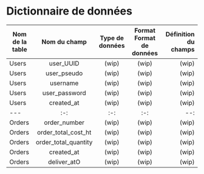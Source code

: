 # Dictionnaire de données

| Nom de la table | Nom du champ | Type de données | Format Format de données | Définition du champs |
|---    |:-:    |:-:    |:-:    |--:    |
| Users | user_UUID | (wip) | (wip) | (wip) |
| Users | user_pseudo | (wip) | (wip) | (wip) |
| Users | username | (wip) | (wip) | (wip) |
| Users | user_password | (wip) | (wip) | (wip) |
| Users | created_at | (wip) | (wip) | (wip) |
|---    |:-:    |:-:    |:-:    |--:    |
| Orders | order_number | (wip) | (wip) | (wip) |
| Orders | order_total_cost_ht | (wip) | (wip) | (wip) |
| Orders | order_total_quantity | (wip) | (wip) | (wip) |
| Orders | created_at | (wip) | (wip) | (wip) |
| Orders | deliver_atO | (wip) | (wip) | (wip) |